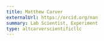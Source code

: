 ```yaml
---
title: Matthew Carver
externalUrl: https://orcid.org/nan
summary: Lab Scientist, Experiment
type: altcarverscientificllc
---
```

